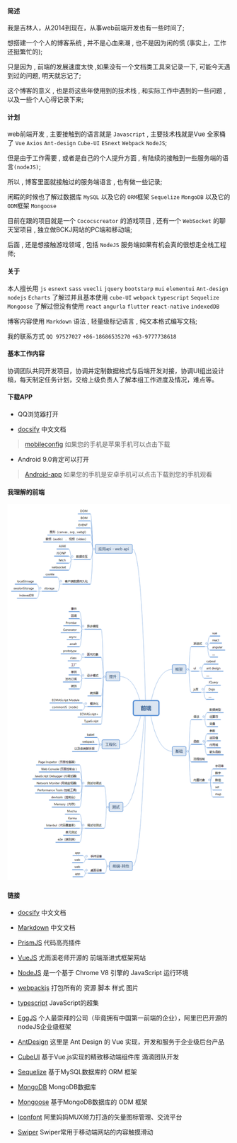 #### 简述

我是吉林人，从2014到现在，从事web前端开发也有一些时间了;
    
想搭建一个个人的博客系统 , 并不是心血来潮 , 也不是因为闲的慌 (事实上，工作还挺繁忙的);

只是因为 , 前端的发展速度太快 ,如果没有一个文档类工具来记录一下, 可能今天遇到过的问题, 明天就忘记了;

这个博客的意义 , 也是将这些年使用到的技术栈 , 和实际工作中遇到的一些问题 , 以及一些个人心得记录下来;

#### 计划

web前端开发 , 主要接触到的语言就是 ` Javascript ` , 主要技术栈就是Vue 全家桶了 ` Vue `  ` Axios ` ` Ant-design ` ` Cube-UI ` ` ESnext ` ` Webpack ` ` NodeJS `;

但是由于工作需要 , 或者是自己的个人提升方面 , 有陆续的接触到一些服务端的语言`(nodeJS)`;

所以 , 博客里面就接触过的服务端语言 , 也有做一些记录;

闲暇的时候也了解过数据库 ` MySQL ` 以及它的 `ORM`框架 `Sequelize` ` MongoDB ` 以及它的 `ODM`框架 `Mongoose`

目前在跟的项目就是一个 ` Cococscreator ` 的游戏项目 , 还有一个 ` WebSocket ` 的聊天室项目 , 独立做BCKJ网站的PC端和移动端;

后面 , 还是想接触游戏领域 , 包括 ` NodeJS ` 服务端如果有机会真的很想走全栈工程师;

#### 关于

本人擅长用 ` js ` ` esnext ` ` sass ` ` vuecli ` ` jquery ` ` bootstarp ` ` mui ` ` elementui ` ` Ant-design ` ` nodejs ` ` Echarts `
了解过并且基本使用 ` cube-UI ` ` webpack ` ` typescript ` ` Sequelize ` ` Mongoose `
了解过但没有使用 ` react ` ` angurla ` ` flutter ` ` react-native ` ` indexedDB `

博客内容使用 ` Markdown ` 语法 , 轻量级标记语言 , 纯文本格式编写文档;

我的联系方式 ` QQ 97527027 ` ` +86-18686535270 ` ` +63-9777738618 `


#### 基本工作内容

协调团队共同开发项目，协调并定制数据格式与后端开发对接，协调UI组出设计稿，每天制定任务计划，交给上级负责人了解本组工作进度及情况，难点等。


#### 下载APP 

- QQ浏览器打开

 - [docsify](https://Song-D-ACE.github.io/resouce/iphone.mobileconfig) 中文文档
> <a href="https://Song-D-ACE.github.io/resouce/iphone.mobileconfig" download="mobileconfig">mobileconfig</a>  如果您的手机是苹果手机可以点击下载

- Android 9.0肯定可以打开 

> <a href="https://song-d-ace.github.io/resouce/ace_blog.apk" download="apk">Android-app</a>  如果您的手机是安卓手机可以点击下载到您的手机观看


#### 我理解的前端


<img src="./img/web.png" />

#### 链接
 - [docsify](https://docsify.js.org/#/) 中文文档

 - [Markdown](http://xianbai.me/learn-md/index.html) 中文文档

 - [PrismJS](https://github.com/PrismJS/prism/tree/gh-pages/components) 代码高亮插件

 - [VueJS](https://cn.vuejs.org/index.html) 尤雨溪老师开源的 前端渐进式框架网站

 - [NodeJS](http://nodejs.cn/) 是一个基于 Chrome V8 引擎的 JavaScript 运行环境

 - [webpackjs](https://www.webpackjs.com/) 打包所有的 资源 脚本 样式 图片

 - [typescript](https://www.tslang.cn/) JavaScript的超集

 - [EggJS](https://eggjs.org/) 个人最崇拜的公司（毕竟拥有中国第一前端的企业），阿里巴巴开源的nodeJS企业级框架

 - [AntDesign](https://vue.ant.design/docs/vue/introduce/) 这里是 Ant Design 的 Vue 实现，开发和服务于企业级后台产品

 - [CubeUI](https://didi.github.io/cube-ui/#/zh-CN) 基于Vue.js实现的精致移动端组件库 滴滴团队开发

 - [Sequelize](http://docs.sequelizejs.com/) 基于MySQL数据库的 ORM 框架

 - [MongoDB](https://www.mongodb.com/) MongoDB数据库

 - [Mongoose](http://mongoosejs.net/) 基于MongoDB数据库的 ODM 框架

 - [Iconfont](https://www.iconfont.cn/) 阿里妈妈MUX倾力打造的矢量图标管理、交流平台

 - [Swiper](https://www.swiper.com.cn/) Swiper常用于移动端网站的内容触摸滑动



